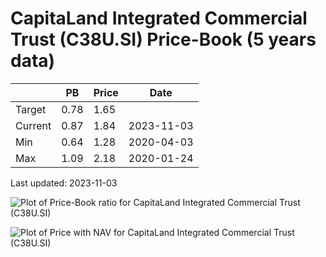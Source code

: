 # CapitaLand Integrated Commercial Trust (C38U.SI) Price-Book (5 years data)

|     | PB   | Price | Date       |
|-----|------|-------|------------|
| Target | 0.78 | 1.65  |  |
| Current | 0.87 | 1.84  | 2023-11-03 |
| Min | 0.64 | 1.28  | 2020-04-03 |
| Max | 1.09 | 2.18  | 2020-01-24 |

Last updated: 2023-11-03

![Plot of Price-Book ratio for CapitaLand Integrated Commercial Trust (C38U.SI)](C38U_pb_5.png)

![Plot of Price with NAV for CapitaLand Integrated Commercial Trust (C38U.SI)](C38U_price_nav_5.png)
